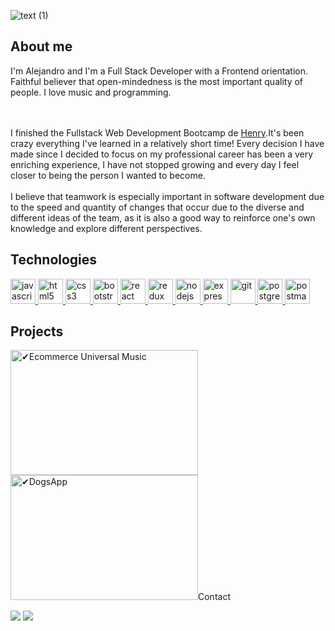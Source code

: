 ![text (1)](https://user-images.githubusercontent.com/101005998/187297502-f0ee7a21-b67f-49c9-9459-9175d72c73f1.gif)


## About me

<p>
 I'm Alejandro and I'm a Full Stack Developer with a Frontend orientation. Faithful believer that open-mindedness is the most important quality of people. I love music and programming.

<br><br>
I finished the Fullstack Web Development Bootcamp de <a href="https://www.soyhenry.com">Henry</a>.It's been crazy everything I've learned in a relatively short time! Every decision I have made since I decided to focus on my professional career has been a very enriching experience, I have not stopped growing and every day I feel closer to being the person I wanted to become.
<br><br>
I believe that teamwork is especially important in software development due to the speed and quantity of changes that occur due to the diverse and different ideas of the team, as it is also a good way to reinforce one's own knowledge and explore different perspectives.
</p>

## Technologies

<p align="left">  <a href="https://developer.mozilla.org/en-US/docs/Web/JavaScript" target="_blank"> <img src="https://upload.wikimedia.org/wikipedia/commons/thumb/9/99/Unofficial_JavaScript_logo_2.svg/1024px-Unofficial_JavaScript_logo_2.svg.png" alt="javascript" width="40" height="40"/> </a> 
<a href="https://www.w3.org/html/" target="_blank"> <img src="https://upload.wikimedia.org/wikipedia/commons/thumb/3/38/HTML5_Badge.svg/600px-HTML5_Badge.svg.png" alt="html5" width="40" height="40"/> </a>
<a href="https://www.w3schools.com/css/" target="_blank"> <img src="https://cdn4.iconfinder.com/data/icons/social-media-logos-6/512/121-css3-512.png" alt="css3" width="40" height="40"/> </a> 
<a href="https://getbootstrap.com" target="_blank"> <img src="https://upload.wikimedia.org/wikipedia/commons/thumb/b/b2/Bootstrap_logo.svg/1024px-Bootstrap_logo.svg.png" alt="bootstrap" width="40" height="40"/> </a> 
<a href="https://reactjs.org/" target="_blank"> <img src="https://seeklogo.com/images/R/react-logo-7B3CE81517-seeklogo.com.png" alt="react" width="40" height="40"/> </a> 
<a href="https://redux.js.org" target="_blank"> <img src="https://seeklogo.com/images/R/redux-logo-9CA6836C12-seeklogo.com.png" alt="redux" width="40" height="40"/> </a>
<a href="https://nodejs.org" target="_blank"> <img src="https://cdn.pixabay.com/photo/2015/04/23/17/41/node-js-736399_960_720.png" alt="nodejs" height="40"/> </a>
<a href="https://expressjs.com" target="_blank"> <img src="https://i.cloudup.com/zfY6lL7eFa-3000x3000.png" alt="express" height="40"/> </a> 
<a href="https://git-scm.com/" target="_blank"> <img src="https://www.vectorlogo.zone/logos/git-scm/git-scm-icon.svg" alt="git" width="40" height="40"/> </a> 
<a href="https://www.postgresql.org" target="_blank"> <img src="https://upload.wikimedia.org/wikipedia/commons/thumb/2/29/Postgresql_elephant.svg/1200px-Postgresql_elephant.svg.png" alt="postgresql" width="40" height="40"/> </a> 
<a href="https://postman.com" target="_blank"> <img src="https://www.vectorlogo.zone/logos/getpostman/getpostman-icon.svg" alt="postman" width="40" height="40"/> </a> 
</div>

## Projects

 <p>
 <a><img alt='✔Ecommerce Universal Music' src='https://user-images.githubusercontent.com/101005998/187280053-0cb266b8-4ccd-4cc1-ac87-c41f2466845b.png' width="300" height="200"/></a>
<a><img alt='✔DogsApp' src='https://user-images.githubusercontent.com/101005998/187325973-abee7594-6dfc-4ebb-a670-0527cc4feb37.png' width="300" height="200/></a>
 <a><img alt='✔DogsApp' src='https://user-images.githubusercontent.com/101005998/187327005-0f51a729-505e-459b-8f25-dbf3cea26ad0.png' width="300" height="200/></a>
</p>
<img alt='✔DogsApp' src='https://user-images.githubusercontent.com/101005998/187280312-c69bc122-9e74-4ff5-8eec-36a5939c20d0.png'/>
<img alt='✔Food' src='https://user-images.githubusercontent.com/101005998/187281087-f9c7f4ae-c90e-408c-a821-d3aedf39d647.png'/>
<img alt='✔Food' src='https://user-images.githubusercontent.com/101005998/187290489-89bfd5da-a3a5-41be-bd43-27ed033a3c62.png'/>
<img alt='✔Food' src='https://user-images.githubusercontent.com/101005998/187290659-4005ed9b-aafc-481d-a438-36f3436e6624.png'/>


## Contact

<div> 
 <a href="https://www.linkedin.com/in/alejandro-cabrera-7b13a7177/" target="_blank"><img src="https://img.shields.io/badge/LinkedIn-0077b5?style=for-the-badge&logo=linkedin&logoColor=white" target="_blank"></a> <a href = "alemank23k@gmail.com"><img src="https://img.shields.io/badge/-Gmail-%23333?style=for-the-badge&logo=gmail&logoColor=white" target="_blank"></a>
</div>



<!--
**Alek30k/Alek30k** is a ✨ _special_ ✨ repository because its `README.md` (this file) appears on your GitHub profile.

Here are some ideas to get you started:

- 🔭 I’m currently working on ...
- 🌱 I’m currently learning ...
- 👯 I’m looking to collaborate on ...
- 🤔 I’m looking for help with ...
- 💬 Ask me about ...
- 📫 How to reach me: ...
- 😄 Pronouns: ...
- ⚡ Fun fact: ...
-->

